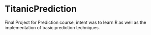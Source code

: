# TitanicPrediction
Final Project for Prediction course, intent was to learn R as well as the implementation of basic prediction techniques.
